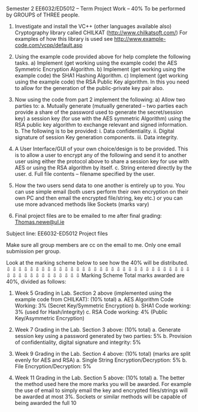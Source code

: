 Semester 2 EE6032/ED5012
 – Term Project Work – 
40% To be performed by GROUPS of THREE people.

1. Investigate and install the VC++ (other languages available also) Cryptography library called CHILKAT (http://www.chilkatsoft.com/)
	For examples of how this library is used see http://www.example-code.com/vcpp/default.asp

2. Using the example code provided above for help complete the following tasks.
	a) Implement (get working using the example code) the AES Symmetric Encryption Algorithm.
	b) Implement (get working using the example code) the SHA1 Hashing Algorithm.
	c) Implement (get working using the example code) the RSA Public Key algorithm. In this you
	   need to allow for the generation of the public-private key pair also.

3. Now using the code from part 2 implement the following:
	a) Allow two parties to:
		a. Mutually generate (mutually generated – two parties each provide a share of the password used to generate the secret/session key) a session key (for use with the AES symmetric Algorithm) using the RSA public key algorithm to exchange relevant and signed information.
		b. The following is to be provided:
			i. Data confidentiality.
			ii. Digital signature of session Key generation components.
			iii. Data integrity.

4. A User Interface/GUI of your own choice/design is to be provided. This is to allow a user to encrypt any of the following and send it 	to another user using either the protocol above to share a session key for use with AES or using the RSA algorithm by itself.
		c. String entered directly by the user.
		d. Full file contents – filename specified by the user.

5. How the two users send data to one another is entirely up to you. You can use simple email (both users perform their own encryption 		on their own PC and then email the encrypted file/string, key etc.) or you can use more advanced methods like Sockets (marks vary)

6. Final project files are to be emailed to me after final grading: 
	Thomas.newe@ul.ie

Subject line: EE6032-ED5012 Project files

Make sure all group members are cc on the email to me.
Only one email submission per group.

Look at the marking scheme below to see how the 40% will be distributed.
⇩
⇩
⇩
⇩
⇩
⇩
⇩
⇩
⇩
⇩
⇩
⇩
⇩
⇩
⇩
⇩
⇩
⇩
⇩
⇩
⇩
⇩
⇩
⇩
⇩
⇩
⇩
⇩
⇩
⇩
⇩
⇩
⇩
⇩
⇩
⇩
⇩
⇩
⇩
⇩
⇩
⇩
⇩
⇩
⇩
Marking Scheme
Total marks awarded are 40%, divided as follows:
1. Week 5 Grading in Lab.
	Section 2 above (implemented using the example code from CHILKAT): (10% total)
		a. AES Algorithm Code Working:	3% (Secret Key/Symmetric Encryption)
		b. SHA1 Code working:			3% (used for Hash/integrity)
		c. RSA Code working:			4% (Public Key/Asymmetric Encryption)

2. Week 7 Grading in the Lab. 
	Section 3 above: (10% total)
		a. Generate session key using a password generated by two parties: 5%
		b. Provision of confidentiality, digital signature and integrity: 5%

3. Week 9 Grading in the Lab.
	Section 4 above: (10% total) (marks are split evenly for AES and RSA)
		a. Single String Encryption/Decryption: 5%
		b. File Encryption/Decryption: 5%

4. Week 11 Grading in the Lab. 
	Section 5 above: (10% total)
		a. The better the method used here the more marks you will be awarded. 
		For example the use of email to simply email the key and encrypted files/strings will be awarded at most 3%. 
		Sockets or similar methods will be capable of being awarded the full 10